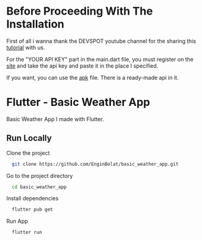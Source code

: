 # Before Proceeding With The Installation

First of all i wanna thank the DEVSPOT youtube channel for the sharing this [tutorial](https://www.youtube.com/watch?v=ToPdSd42UKA) with us.

For the "YOUR API KEY" part in the main.dart file, you must register on the [site](https://openweathermap.org) and take the api key and paste it in the place I specified.

If you want, you can use the [apk](https://github.com/EnginBolat/basic_weather_app/blob/main/app-release.apk) file. There is a ready-made api in it. 

# Flutter - Basic Weather App

Basic Weather App I made with Flutter.

## Run Locally

Clone the project

```bash
  git clone https://github.com/EnginBolat/basic_weather_app.git
```

Go to the project directory

```bash
  cd basic_weather_app
```

Install dependencies

```bash
  flutter pub get
```

Run App

```bash
  flutter run
```
